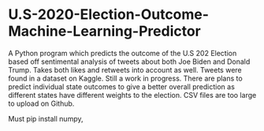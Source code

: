 # U.S-2020-Election-Outcome-Machine-Learning-Predictor
A Python program which predicts the outcome of the U.S 202 Election based off sentimental analysis of tweets about both Joe Biden and Donald Trump. Takes both likes and retweets into account as well. Tweets were found in a dataset on Kaggle. Still a work in progress. There are plans to predict individual state outcomes to give a better overall prediction as different states have different weights to the election. CSV files are too large to upload on Github.

Must pip install numpy,
